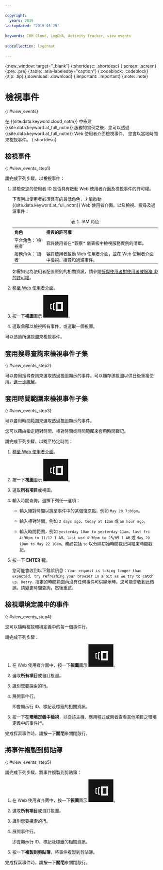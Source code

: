 ```yaml
---

copyright:
  years: 2019
lastupdated: "2019-05-25"

keywords: IBM Cloud, LogDNA, Activity Tracker, view events

subcollection: logdnaat

---
```


{:new_window: target="_blank"}
{:shortdesc: .shortdesc}
{:screen: .screen}
{:pre: .pre}
{:table: .aria-labeledby="caption"}
{:codeblock: .codeblock}
{:tip: .tip}
{:download: .download}
{:important: .important}
{:note: .note}


# 檢視事件
{: #view_events}

在 {{site.data.keyword.cloud_notm}} 中佈建 {{site.data.keyword.at_full_notm}} 服務的實例之後，您可以透過 {{site.data.keyword.at_full_notm}} Web 使用者介面檢視事件。
您會以當地時間來檢視事件。
{:shortdesc}


## 檢視事件
{: #view_events_step1}

請完成下列步驟，以檢視事件：

1. 請檢查您的使用者 ID 是否具有啟動 Web 使用者介面及檢視事件的許可權。 

    下表列出使用者必須具有的最低角色，才能啟動 {{site.data.keyword.at_full_notm}} Web 使用者介面，以及檢視、搜尋及過濾事件：

    <table>
      <caption>表 1. IAM 角色</caption>
      <tr>
        <th> 角色    </th>
        <th> 授與的許可權            </th>
      </tr>
      <tr>
        <td>平台角色：`檢視者`</td>     <td>容許使用者在*觀察* 儀表板中檢視服務實例的清單。</td>
      </tr>
      <tr>
        <td>服務角色：`讀者`</td>      <td>容許使用者啟動 Web 使用者介面，並在 Web 使用者介面中檢視、搜尋和過濾事件。</td>
      </tr>
    </table>

    如需如何為使用者配置原則的相關資訊，請參閱[授與使用者對使用者或服務 ID 的許可權](/docs/services/Activity-Tracker-with-LogDNA?topic=logdnaat-iam_view_events#iam_view_events)。

2. [移至 Web 使用者介面](/docs/services/Activity-Tracker-with-LogDNA?topic=logdnaat-launch#launch)。

3. 按一下**視圖**圖示 ![「配置」圖示](images/views.png)。

4. 選取**全部**以檢視所有事件，或選取一個視圖。 

可以透過所選視圖來檢視事件。



## 套用搜尋查詢來檢視事件子集
{: #view_events_step2}

可以套用搜尋查詢來選取透過視圖顯示的事件。可以儲存該視圖以供日後重複使用。[進一步瞭解](/docs/services/Activity-Tracker-with-LogDNA?topic=logdnaat-views#views_step2)。

 


## 套用時間範圍來檢視事件子集
{: #view_events_step3}

可以套用時間範圍來選取透過視圖顯示的事件。

您可以藉由指定絕對時間、相對時間或時間範圍來套用時間戳記。

請完成下列步驟，以跳至特定時間：
1. [移至 Web 使用者介面](/docs/services/Activity-Tracker-with-LogDNA?topic=logdnaat-launch#launch)。
2. 按一下**視圖**圖示 ![「配置」圖示](images/views.png)。
3. 選取**所有項目**或視圖。
4. 輸入時間查詢。選擇下列任一選項：

    * 輸入絕對時間以跳至事件中的某個復原點，例如 `May 20 7:00pm`。
    
    * 輸入相對時間，例如 `2 days ago`、`today at 12am` 或 `an hour ago`。

    * 輸入時間範圍，例如 `yesterday 10am to yesterday 11am`、`last fri 4:30pm to 11/12 1 AM`、`last wed 4:30pm to 23/05 1 AM` 或 `May 20 10am to May 22 10am`。務必包括 `to` 以分隔初始時間戳記與結束時間戳記。

5. 按一下 **ENTER** 鍵。

    您可能會收到以下錯誤訊息：`Your request is taking longer than expected, try refreshing your browser in a bit as we try to catch up. Retry.` 指定的時間範圍內沒有任何事件可供顯示時，您可能會收到此錯誤。請變更時間查詢，然後重試。



## 檢視環境定義中的事件
{: #view_events_step4}

您可以隨時檢視環境定義中的每一個事件行。

請完成下列步驟： 

1. 在 Web 使用者介面中，按一下**視圖**圖示 ![「配置」圖示](images/views.png "「配置」圖示")。
2. 選取**所有項目**或自訂視圖。
3. 識別您要探索的行。
4. 展開事件行。 

    即會顯示行 ID、標記及標籤的相關資訊。

5. 按一下**在環境定義中檢視**，以從該主機、應用程式或兩者查看其他項目之環境定義中的事件行。

完成探索事件時，請按一下**關閉**來關閉該行。



## 將事件複製到剪貼簿
{: #view_events_step5}


請完成下列步驟，將事件複製到剪貼簿： 

1. 在 Web 使用者介面中，按一下**視圖**圖示 ![「配置」圖示](images/views.png "「配置」圖示")。
2. 選取**所有項目**或自訂視圖。
3. 識別您要探索的行。
4. 展開事件行。 

    即會顯示行 ID、標記及標籤的相關資訊。

5. 按一下**複製到剪貼簿**，將事件複製到剪貼簿。

完成探索事件時，請按一下**關閉**來關閉該行。





